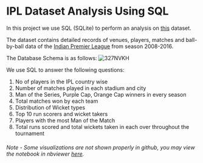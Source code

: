 # IPL Dataset Analysis Using SQL

In this project we use SQL (SQLite) to perform an analysis on [this](https://www.kaggle.com/datasets/harsha547/ipldatabase) dataset.

The dataset contains detailed records of venues, players, matches and ball-by-ball data of the [Indian Premier League](https://en.wikipedia.org/wiki/Indian_Premier_League) from season 2008-2016.

The Database Schema is as follows:
![327NVKH](https://user-images.githubusercontent.com/40977347/231359093-3574ea0c-0e71-4b87-b1d5-2ec16cb480f2.png)

We use SQL to answer the following questions:

1. No of players in the IPL country wise
2. Number of matches played in each stadium and city
3. Man of the Series, Purple Cap, Orange Cap winners in every season
4. Total matches won by each team
5. Distribution of Wicket types
6. Top 10 run scorers and wicket takers
7. Players with the most Man of the Match
8. Total runs scored and total wickets taken in each over throughout the tournament


###### Note - Some visualizations are not shown properly in github, you may view the notebook in nbviewer [here](https://nbviewer.org/github/tambeyash/IPL---Analysis-using-SQL/blob/master/IPL%20-%20SQL.ipynb).
